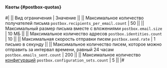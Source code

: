 #### Квоты {#postbox-quotas}

#|
|| Вид ограничения | Значение ||
|| Максимальное количество получателей письма 
`postbox.recipients_per_email.count` | 50 ||
|| Максимальный размер письма вместе с вложениями 
`postbox.email.size` | 10 МБ ||
|| Максимальное количество адресов 
`postbox.identities.count` | 10 ||
|| Максимальная скорость отправки писем 
`postbox.send.rate` | 1 письмо в секунду ||
|| Максимальное количество писем, которое можно отправить за интервал времени, равный 24 часам 
`postbox.emails_sent.count` | 200 ||
|| Максимальное количество [конфигураций](../../postbox/concepts/glossary.md#configuration) 
`postbox.configuration_sets.count` | 5 ||
|#
